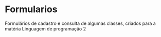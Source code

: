 # Formularios

Formulários de cadastro e consulta de algumas classes, criados para a matéria Linguagem de programação 2
